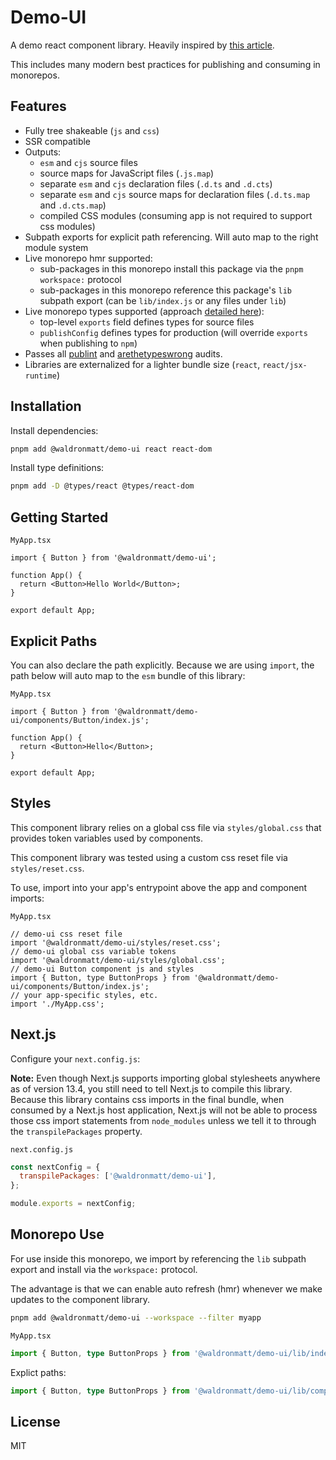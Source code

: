 # Demo-UI

A demo react component library. Heavily inspired by [this article](https://dev.to/receter/how-to-create-a-react-component-library-using-vites-library-mode-4lma).

This includes many modern best practices for publishing and consuming in monorepos.

## Features

- Fully tree shakeable (`js` and `css`)
- SSR compatible
- Outputs:
  - `esm` and `cjs` source files
  - source maps for JavaScript files (`.js.map`)
  - separate `esm` and `cjs` declaration files (`.d.ts` and `.d.cts`)
  - separate `esm` and `cjs` source maps for declaration files (`.d.ts.map` and `.d.cts.map`)
  - compiled CSS modules (consuming app is not required to support css modules)
- Subpath exports for explicit path referencing. Will auto map to the right module system
- Live monorepo hmr supported:
  - sub-packages in this monorepo install this package via the `pnpm` `workspace:` protocol
  - sub-packages in this monorepo reference this package's `lib` subpath export (can be `lib/index.js` or any files under `lib`)
- Live monorepo types supported (approach [detailed here](https://colinhacks.com/essays/live-types-typescript-monorepo)):
  - top-level `exports` field defines types for source files
  - `publishConfig` defines types for production (will override `exports` when publishing to `npm`)
- Passes all [publint](https://github.com/bluwy/publint) and [arethetypeswrong](https://arethetypeswrong.github.io/) audits.
- Libraries are externalized for a lighter bundle size (`react`, `react/jsx-runtime`)

## Installation

Install dependencies:

```bash
pnpm add @waldronmatt/demo-ui react react-dom
```

Install type definitions:

```bash
pnpm add -D @types/react @types/react-dom
```

## Getting Started

`MyApp.tsx`

```tsx
import { Button } from '@waldronmatt/demo-ui';

function App() {
  return <Button>Hello World</Button>;
}

export default App;
```

## Explicit Paths

You can also declare the path explicitly. Because we are using `import`, the path below will auto map to the `esm` bundle of this library:

`MyApp.tsx`

```tsx
import { Button } from '@waldronmatt/demo-ui/components/Button/index.js';

function App() {
  return <Button>Hello</Button>;
}

export default App;
```

## Styles

This component library relies on a global css file via `styles/global.css` that provides token variables used by components.

This component library was tested using a custom css reset file via `styles/reset.css`.

To use, import into your app's entrypoint above the app and component imports:

`MyApp.tsx`

```tsx
// demo-ui css reset file
import '@waldronmatt/demo-ui/styles/reset.css';
// demo-ui global css variable tokens
import '@waldronmatt/demo-ui/styles/global.css';
// demo-ui Button component js and styles
import { Button, type ButtonProps } from '@waldronmatt/demo-ui/components/Button/index.js';
// your app-specific styles, etc.
import './MyApp.css';
```

## Next.js

Configure your `next.config.js`:

**Note:** Even though Next.js supports importing global stylesheets anywhere as of version 13.4, you still need to tell Next.js to compile this library. Because this library contains css imports in the final bundle, when consumed by a Next.js host application, Next.js will not be able to process those css import statements from `node_modules` unless we tell it to through the `transpilePackages` property.

`next.config.js`

```js
const nextConfig = {
  transpilePackages: ['@waldronmatt/demo-ui'],
};

module.exports = nextConfig;
```

## Monorepo Use

For use inside this monorepo, we import by referencing the `lib` subpath export and install via the `workspace:` protocol.

The advantage is that we can enable auto refresh (hmr) whenever we make updates to the component library.

```bash
pnpm add @waldronmatt/demo-ui --workspace --filter myapp
```

`MyApp.tsx`

```ts
import { Button, type ButtonProps } from '@waldronmatt/demo-ui/lib/index.js';
```

Explict paths:

```ts
import { Button, type ButtonProps } from '@waldronmatt/demo-ui/lib/components/Button/index.js';
```

## License

MIT
